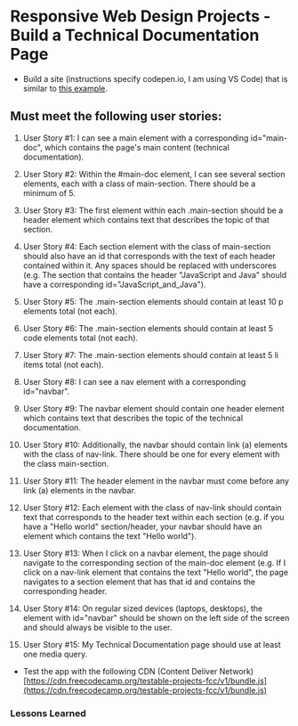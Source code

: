 # Responsive Web Design Projects - Build a Technical Documentation Page

* Build a site (instructions specify codepen.io, I am using VS Code) that is similar to [this example](https://codepen.io/freeCodeCamp/full/NdrKKL).

## Must meet the following user stories:

1.  User Story #1: I can see a main element with a corresponding id="main-doc", which contains the page's main content (technical documentation).

2.  User Story #2: Within the #main-doc element, I can see several section elements, each with a class of main-section. There should be a minimum of 5.

3.  User Story #3: The first element within each .main-section should be a header element which contains text that describes the topic of that section.

4.  User Story #4: Each section element with the class of main-section should also have an id that corresponds with the text of each header contained within it. Any spaces should be replaced with underscores (e.g. The section that contains the header "JavaScript and Java" should have a corresponding id="JavaScript_and_Java").

5.  User Story #5: The .main-section elements should contain at least 10 p elements total (not each).

6.  User Story #6: The .main-section elements should contain at least 5 code elements total (not each).

7.  User Story #7: The .main-section elements should contain at least 5 li items total (not each).

8.  User Story #8: I can see a nav element with a corresponding id="navbar".

9.  User Story #9: The navbar element should contain one header element which contains text that describes the topic of the technical documentation.

10. User Story #10: Additionally, the navbar should contain link (a) elements with the class of nav-link. There should be one for every element with the class main-section.

11. User Story #11: The header element in the navbar must come before any link (a) elements in the navbar.

12. User Story #12: Each element with the class of nav-link should contain text that corresponds to the header text within each section (e.g. if you have a "Hello world" section/header, your navbar should have an element which contains the text "Hello world").

13. User Story #13: When I click on a navbar element, the page should navigate to the corresponding section of the main-doc element (e.g. If I click on a nav-link element that contains the text "Hello world", the page navigates to a section element that has that id and contains the corresponding header.

14. User Story #14: On regular sized devices (laptops, desktops), the element with id="navbar" should be shown on the left side of the screen and should always be visible to the user.

15. User Story #15: My Technical Documentation page should use at least one media query.

* Test the app with the following CDN (Content Deliver Network) [https://cdn.freecodecamp.org/testable-projects-fcc/v1/bundle.js](https://cdn.freecodecamp.org/testable-projects-fcc/v1/bundle.js)

### Lessons Learned

